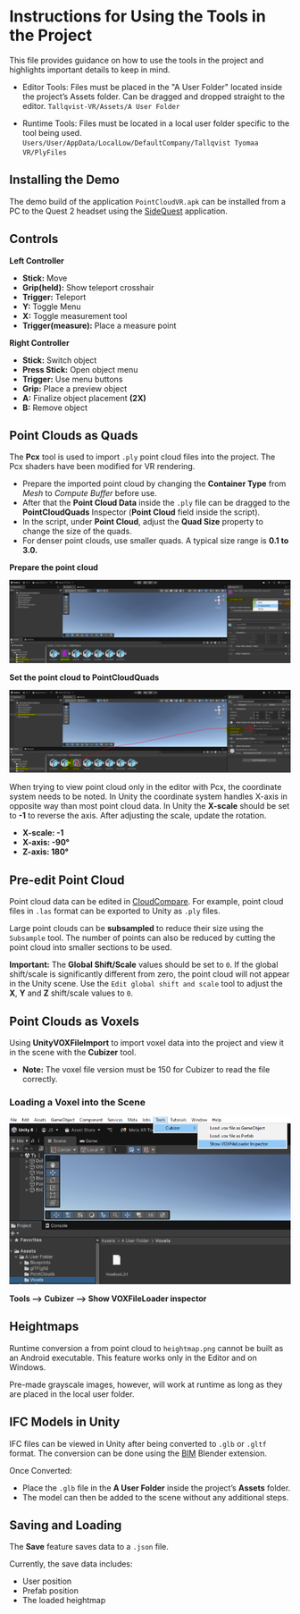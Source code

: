 Instructions for Using the Tools in the Project
============

This file provides guidance on how to use the tools in the project and highlights important details to keep in mind.

- Editor Tools:
Files must be placed in the "A User Folder" located inside the project’s Assets folder. Can be dragged and dropped straight to the editor.
`Tallqvist-VR/Assets/A User Folder`

- Runtime Tools:
Files must be located in a local user folder specific to the tool being used.
`Users/User/AppData/LocalLow/DefaultCompany/Tallqvist Tyomaa VR/PlyFiles`

Installing the Demo
-------------------
The demo build of the application `PointCloudVR.apk` can be installed from a PC to the Quest 2 headset using the [SideQuest] application.

Controls
--------

**Left Controller**

- **Stick:** Move
- **Grip(held):** Show teleport crosshair
- **Trigger:** Teleport
- **Y:** Toggle Menu
- **X:** Toggle measurement tool
- **Trigger(measure):** Place a measure point

**Right Controller**

- **Stick:** Switch object
- **Press Stick:** Open object menu
- **Trigger:** Use menu buttons
- **Grip:** Place a preview object
- **A:** Finalize object placement **(2X)**
- **B:** Remove object

Point Clouds as Quads
---------------------

The **Pcx** tool is used to import `.ply` point cloud files into the project. The Pcx shaders have been modified for VR rendering.

- Prepare the imported point cloud by changing the **Container Type** from *Mesh* to *Compute Buffer* before use. 
- After that the **Point Cloud Data** inside the `.ply` file can be dragged to the **PointCloudQuads** Inspector (**Point Cloud** field inside the script).
- In the script, under **Point Cloud**, adjust the **Quad Size** property to change the size of the quads.
- For denser point clouds, use smaller quads. A typical size range is **0.1 to 3.0.**

**Prepare the point cloud**

![Image of the Cubizer in use](/Images/PointQuadInstruction1.PNG)

**Set the point cloud to PointCloudQuads**

![Image of the Cubizer in use](/Images/PointQuadInstruction2.PNG)

When trying to view point cloud only in the editor with Pcx, the coordinate system needs to be noted. In Unity the coordinate system handles X-axis in opposite way than most point cloud data. In Unity the **X-scale** should be set to **-1** to reverse the axis. 
After adjusting the scale, update the rotation. 
- **X-scale: -1**
- **X-axis: -90°**
- **Z-axis: 180°**

Pre-edit Point Cloud
--------------------

Point cloud data can be edited in [CloudCompare]. For example, point cloud files in `.las` format can be exported to Unity as `.ply` files.

Large point clouds can be **subsampled** to reduce their size using the `Subsample` tool. The number of points can also be reduced by cutting the point cloud into smaller sections to be used.

**Important:** The **Global Shift/Scale** values should be set to `0`. If the global shift/scale is significantly different from zero, the point cloud will not appear in the Unity scene.
Use the `Edit global shift and scale` tool to adjust the **X**, **Y** and **Z** shift/scale values to `0`.

Point Clouds as Voxels
----------------------

Using **UnityVOXFileImport** to import voxel data into the project and view it in the scene with the **Cubizer** tool. 
- **Note:** The voxel file version must be 150 for Cubizer to read the file correctly.

### Loading a Voxel into the Scene
![Image of the Cubizer in use](/Images/CubizerInstruction.PNG)

**Tools --> Cubizer --> Show VOXFileLoader inspector**

Heightmaps
----------

Runtime conversion a from point cloud to `heightmap.png` cannot be built as an Android executable. This feature works only in the Editor and on Windows. 

Pre-made grayscale images, however, will work at runtime as long as they are placed in the local user folder.

IFC Models in Unity
-------------------

IFC files can be viewed in Unity after being converted to `.glb` or `.gltf` format. The conversion can be done using the [BIM] Blender extension.

Once Converted:
- Place the `.glb` file in the **A User Folder** inside the project’s **Assets** folder.
- The model can then be added to the scene without any additional steps.

Saving and Loading
------------------

The **Save** feature saves data to a `.json` file.

Currently, the save data includes:
- User position
- Prefab position
- The loaded heightmap

[BIM]: https://extensions.blender.org/add-ons/bonsai/?utm_source=blender-4.4.3
[CloudCompare]: https://cloudcompare.org/index.html 
[SideQuest]: https://sidequestvr.com/setup-howto
